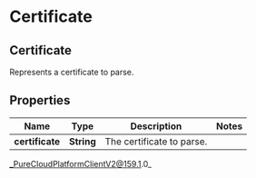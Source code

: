 # Certificate

## Certificate
Represents a certificate to parse.

## Properties

|Name | Type | Description | Notes|
|------------ | ------------- | ------------- | -------------|
| **certificate** | **String** | The certificate to parse. | |



_PureCloudPlatformClientV2@159.1.0_
